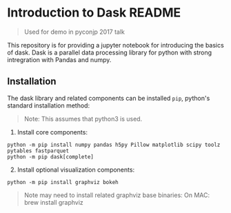 # Introduction to Dask README 

> Used for demo in pyconjp 2017 talk

This repository is for providing a jupyter notebook for introducing the basics of dask.
Dask is a parallel data processing library for python with strong intregration with Pandas and numpy.

## Installation

The dask library and related components can be installed `pip`, python's standard installation method:

> Note: This assumes that python3 is used.

1. Install core components:
```
python -m pip install numpy pandas h5py Pillow matplotlib scipy toolz pytables fastparquet
python -m pip dask[complete]
```

2. Install optional visualization components:
```
python -m pip install graphviz bokeh
```

> Note may need to install related graphviz base binaries:
> On MAC:
> brew install graphviz


